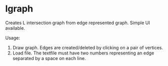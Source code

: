 # lgraph
Creates L intersection graph from edge represented graph. Simple UI available.

Usage:
1) Draw graph. Edges are created/deleted by clicking on a pair of vertices.
2) Load file. The textfile must have two numbers representing an edge separated by a space on each line.
